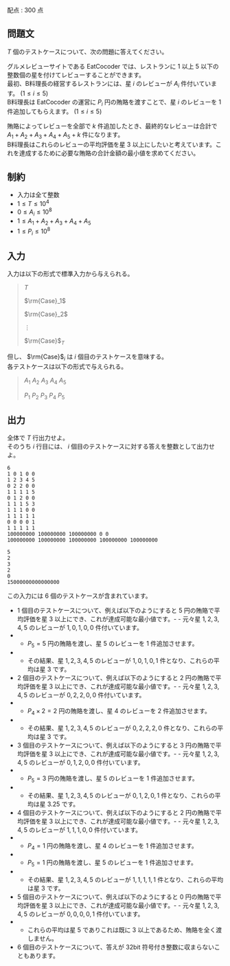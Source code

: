 配点 : $300$ 点

## 問題文

$T$ 個のテストケースについて、次の問題に答えてください。

グルメレビューサイトである EatCocoder では、レストランに $1$ 以上 $5$ 以下の整数個の星を付けてレビューすることができます。<br>
最初、B料理長の経営するレストランには、星 $i$ のレビューが $A_i$ 件付いています。 $(1 \le i \le 5)$<br>
B料理長は EatCocoder の運営に $P_i$ 円の賄賂を渡すことで、星 $i$ のレビューを $1$ 件追加してもらえます。 $(1 \le i \le 5)$

賄賂によってレビューを全部で $k$ 件追加したとき、最終的なレビューは合計で $A_1+A_2+A_3+A_4+A_5+k$ 件になります。<br>
B料理長はこれらのレビューの平均評価を星 $3$ 以上にしたいと考えています。これを達成するために必要な賄賂の合計金額の最小値を求めてください。

## 制約

- 入力は全て整数
- $1 \le T \le 10^4$
- $0 \le A_i \le 10^8$
- $1 \le A_1+A_2+A_3+A_4+A_5$
- $1 \le P_i \le 10^8$

## 入力

入力は以下の形式で標準入力から与えられる。

> $T$
> 
> $\rm{Case}_1$
> 
> $\rm{Case}_2$
> 
> $\vdots$
> 
> $\rm{Case}$$_T$

但し、 $\rm{Case}$$_i$ は $i$ 個目のテストケースを意味する。<br>
各テストケースは以下の形式で与えられる。

> $A_1$ $A_2$ $A_3$ $A_4$ $A_5$
> 
> $P_1$ $P_2$ $P_3$ $P_4$ $P_5$

## 出力

全体で $T$ 行出力せよ。<br>
そのうち $i$ 行目には、 $i$ 個目のテストケースに対する答えを整数として出力せよ。

```input1
6
1 0 1 0 0
1 2 3 4 5
0 2 2 0 0
1 1 1 1 5
0 1 2 0 0
1 1 1 5 3
1 1 1 0 0
1 1 1 1 1
0 0 0 0 1
1 1 1 1 1
100000000 100000000 100000000 0 0
100000000 100000000 100000000 100000000 100000000
```

```output1
5
2
3
2
0
15000000000000000
```

この入力には $6$ 個のテストケースが含まれています。

- $1$ 個目のテストケースについて、例えば以下のようにすると $5$ 円の賄賂で平均評価を星 $3$ 以上にでき、これが達成可能な最小値です。-   - 元々星 $1,2,3,4,5$ のレビューが $1,0,1,0,0$ 件付いています。
-   - $P_5 = 5$ 円の賄賂を渡し、星 $5$ のレビューを $1$ 件追加させます。
-   - その結果、星 $1,2,3,4,5$ のレビューが $1,0,1,0,1$ 件となり、これらの平均は星 $3$ です。
- $2$ 個目のテストケースについて、例えば以下のようにすると $2$ 円の賄賂で平均評価を星 $3$ 以上にでき、これが達成可能な最小値です。-   - 元々星 $1,2,3,4,5$ のレビューが $0,2,2,0,0$ 件付いています。
-   - $P_4 \times 2 = 2$ 円の賄賂を渡し、星 $4$ のレビューを $2$ 件追加させます。
-   - その結果、星 $1,2,3,4,5$ のレビューが $0,2,2,2,0$ 件となり、これらの平均は星 $3$ です。
- $3$ 個目のテストケースについて、例えば以下のようにすると $3$ 円の賄賂で平均評価を星 $3$ 以上にでき、これが達成可能な最小値です。-   - 元々星 $1,2,3,4,5$ のレビューが $0,1,2,0,0$ 件付いています。
-   - $P_5 = 3$ 円の賄賂を渡し、星 $5$ のレビューを $1$ 件追加させます。
-   - その結果、星 $1,2,3,4,5$ のレビューが $0,1,2,0,1$ 件となり、これらの平均は星 $3.25$ です。
- $4$ 個目のテストケースについて、例えば以下のようにすると $2$ 円の賄賂で平均評価を星 $3$ 以上にでき、これが達成可能な最小値です。-   - 元々星 $1,2,3,4,5$ のレビューが $1,1,1,0,0$ 件付いています。
-   - $P_4 = 1$ 円の賄賂を渡し、星 $4$ のレビューを $1$ 件追加させます。
-   - $P_5 = 1$ 円の賄賂を渡し、星 $5$ のレビューを $1$ 件追加させます。
-   - その結果、星 $1,2,3,4,5$ のレビューが $1,1,1,1,1$ 件となり、これらの平均は星 $3$ です。
- $5$ 個目のテストケースについて、例えば以下のようにすると $0$ 円の賄賂で平均評価を星 $3$ 以上にでき、これが達成可能な最小値です。-   - 元々星 $1,2,3,4,5$ のレビューが $0,0,0,0,1$ 件付いています。
-   - これらの平均は星 $5$ でありこれは既に $3$ 以上であるため、賄賂を全く渡しません。
- $6$ 個目のテストケースについて、答えが $32$bit 符号付き整数に収まらないこともあります。
